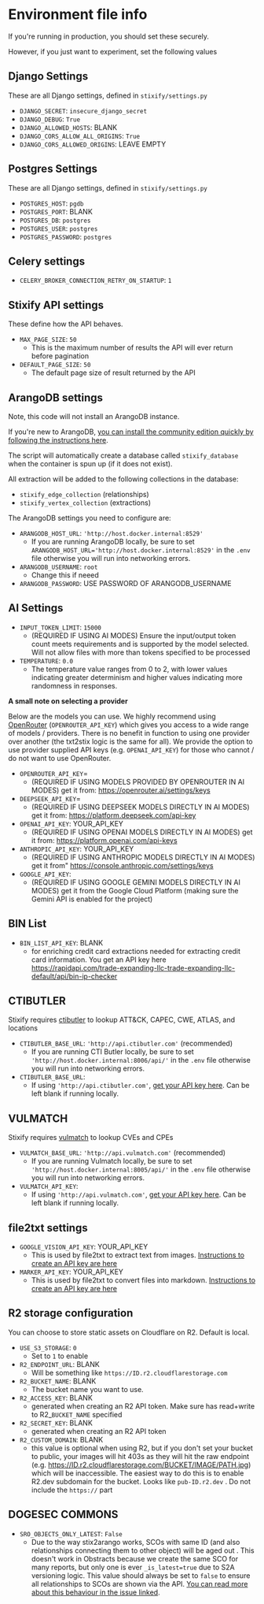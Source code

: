 # Environment file info

If you're running in production, you should set these securely.

However, if you just want to experiment, set the following values

## Django Settings

These are all Django settings, defined in `stixify/settings.py`

* `DJANGO_SECRET`: `insecure_django_secret`
* `DJANGO_DEBUG`: `True`
* `DJANGO_ALLOWED_HOSTS`: BLANK
* `DJANGO_CORS_ALLOW_ALL_ORIGINS`: `True`
* `DJANGO_CORS_ALLOWED_ORIGINS`: LEAVE EMPTY

## Postgres Settings

These are all Django settings, defined in `stixify/settings.py`

* `POSTGRES_HOST`: `pgdb`
* `POSTGRES_PORT`: BLANK
* `POSTGRES_DB`: `postgres`
* `POSTGRES_USER`: `postgres`
* `POSTGRES_PASSWORD`: `postgres`

## Celery settings

* `CELERY_BROKER_CONNECTION_RETRY_ON_STARTUP`: `1`

## Stixify API settings

These define how the API behaves.

* `MAX_PAGE_SIZE`: `50`
	* This is the maximum number of results the API will ever return before pagination
* `DEFAULT_PAGE_SIZE`: `50`
	* The default page size of result returned by the API

## ArangoDB settings

Note, this code will not install an ArangoDB instance.

If you're new to ArangoDB, [you can install the community edition quickly by following the instructions here](https://arangodb.com/community-server/).

The script will automatically create a database called `stixify_database` when the container is spun up (if it does not exist).

All extraction will be added to the following collections in the database:

* `stixify_edge_collection` (relationships)
* `stixify_vertex_collection` (extractions)

The ArangoDB settings you need to configure are:

* `ARANGODB_HOST_URL`: `'http://host.docker.internal:8529'`
	* If you are running ArangoDB locally, be sure to set `ARANGODB_HOST_URL='http://host.docker.internal:8529'` in the `.env` file otherwise you will run into networking errors.
* `ARANGODB_USERNAME`: `root`
	* Change this if neeed
* `ARANGODB_PASSWORD`: USE PASSWORD OF ARANGODB_USERNAME

## AI Settings

* `INPUT_TOKEN_LIMIT`: `15000`
	* (REQUIRED IF USING AI MODES) Ensure the input/output token count meets requirements and is supported by the model selected. Will not allow files with more than tokens specified to be processed
* `TEMPERATURE`: `0.0` 
	* The temperature value ranges from 0 to 2, with lower values indicating greater determinism and higher values indicating more randomness in responses.

**A small note on selecting a provider**

Below are the models you can use. We highly recommend using [OpenRouter](https://openrouter.ai/) (`OPENROUTER_API_KEY`) which gives you access to a wide range of models / providers. There is no benefit in function to using one provider over another (the txt2stix logic is the same for all). We provide the option to use provider supplied API keys (e.g. `OPENAI_API_KEY`) for those who cannot / do not want to use OpenRouter.

* `OPENROUTER_API_KEY`=
	* (REQUIRED IF USING MODELS PROVIDED BY OPENROUTER IN AI MODES) get it from: https://openrouter.ai/settings/keys
* `DEEPSEEK_API_KEY`=
	* (REQUIRED IF USING DEEPSEEK MODELS DIRECTLY IN AI MODES) get it from: https://platform.deepseek.com/api-key
* `OPENAI_API_KEY`: YOUR_API_KEY
	* (REQUIRED IF USING OPENAI MODELS DIRECTLY IN AI MODES) get it from: https://platform.openai.com/api-keys
* `ANTHROPIC_API_KEY`: YOUR_API_KEY
	* (REQUIRED IF USING ANTHROPIC MODELS DIRECTLY IN AI MODES) get it from" https://console.anthropic.com/settings/keys
* `GOOGLE_API_KEY`:
	* (REQUIRED IF USING GOOGLE GEMINI MODELS DIRECTLY IN AI MODES) get it from the Google Cloud Platform (making sure the Gemini API is enabled for the project)

## BIN List

* `BIN_LIST_API_KEY`: BLANK
	*  for enriching credit card extractions needed for extracting credit card information. You get an API key here https://rapidapi.com/trade-expanding-llc-trade-expanding-llc-default/api/bin-ip-checker

## CTIBUTLER

Stixify requires [ctibutler](https://github.com/muchdogesec/ctibutler) to lookup ATT&CK, CAPEC, CWE, ATLAS, and locations

* `CTIBUTLER_BASE_URL`: `'http://api.ctibutler.com'` (recommended)
	* If you are running CTI Butler locally, be sure to set `'http://host.docker.internal:8006/api/'` in the `.env` file otherwise you will run into networking errors.
* `CTIBUTLER_BASE_URL`:
	* If using `'http://api.ctibutler.com'`, [get your API key here](http://app.ctibutler.com). Can be left blank if running locally.

## VULMATCH

Stixify requires [vulmatch](https://github.com/muchdogesec/vulmatch) to lookup CVEs and CPEs

* `VULMATCH_BASE_URL`: `'http://api.vulmatch.com'` (recommended)
	* If you are running Vulmatch locally, be sure to set `'http://host.docker.internal:8005/api/'` in the `.env` file otherwise you will run into networking errors.
* `VULMATCH_API_KEY`:
	* If using `'http://api.vulmatch.com'`, [get your API key here](http://app.vulmatch.com). Can be left blank if running locally.

## file2txt settings

* `GOOGLE_VISION_API_KEY`: YOUR_API_KEY
	* This is used by file2txt to extract text from images. [Instructions to create an API key are here](https://github.com/muchdogesec/file2txt?tab=readme-ov-file#optional-add-googles-cloud-vision-api-key)
* `MARKER_API_KEY`: YOUR_API_KEY
	* This is used by file2txt to convert files into markdown. [Instructions to create an API key are here](https://github.com/muchdogesec/file2txt?tab=readme-ov-file#optional-add-marker-api-key)

## R2 storage configuration

You can choose to store static assets on Cloudflare on R2. Default is local.

* `USE_S3_STORAGE`: `0`
	* Set to `1` to enable
* `R2_ENDPOINT_URL`: BLANK
	* Will be something like `https://ID.r2.cloudflarestorage.com`
* `R2_BUCKET_NAME`: BLANK
	* The bucket name you want to use.
* `R2_ACCESS_KEY`: BLANK
	* generated when creating an R2 API token. Make sure has read+write to R2_`BUCKET_NAME` specified
* `R2_SECRET_KEY`: BLANK
	* generated when creating an R2 API token
* `R2_CUSTOM_DOMAIN`: BLANK
	* this value is optional when using R2, but if you don't set your bucket to public, your images will hit 403s as they will hit the raw endpoint (e.g. https://ID.r2.cloudflarestorage.com/BUCKET/IMAGE/PATH.jpg) which will be inaccessible. The easiest way to do this is to enable R2.dev subdomain for the bucket. Looks like `pub-ID.r2.dev` . Do not include the `https://` part

## DOGESEC COMMONS

* `SRO_OBJECTS_ONLY_LATEST`: `False`
	* Due to the way stix2arango works, SCOs with same ID (and also relationships connecting them to other object) will be aged out . This doesn't work in Obstracts because we create the same SCO for many reports, but only one is ever `_is_latest=true` due to S2A versioning logic. This value should always be set to `false` to ensure all relationships to SCOs are shown via the API. [You can read more about this behaviour in the issue linked](https://github.com/muchdogesec/dogesec_commons/issues/47).